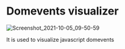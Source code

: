 # Domevents visualizer

![Screenshot_2021-10-05_09-50-59](https://user-images.githubusercontent.com/66306004/135962118-a8ffe7b4-210e-4818-8151-065b498a6814.png)

It is used to visualize javascript domevents

